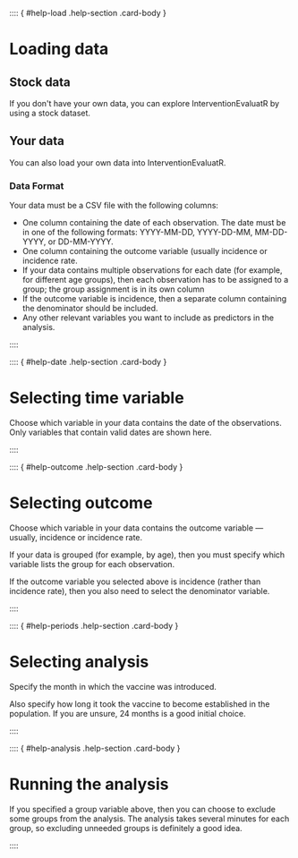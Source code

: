 :::: { #help-load .help-section .card-body }

# Loading data

## Stock data

If you don't have your own data, you can explore InterventionEvaluatR by using a stock dataset.

## Your data

You can also load your own data into InterventionEvaluatR.

### Data Format

Your data must be a CSV file with the following columns:

* One column containing the date of each observation. The date must be in one of the following formats: YYYY-MM-DD, YYYY-DD-MM, MM-DD-YYYY, or DD-MM-YYYY.
* One column containing the outcome variable (usually incidence or incidence rate.
* If your data contains multiple observations for each date (for example, for different age groups), then each observation has to be assigned to a group; the group assignment is in its own column
* If the outcome variable is incidence, then a separate column containing the denominator should be included.
* Any other relevant variables you want to include as predictors in the analysis.

::::

:::: { #help-date .help-section .card-body }

# Selecting time variable

Choose which variable in your data contains the date of the observations. Only variables that contain valid dates are shown here.

::::

:::: { #help-outcome .help-section .card-body }

# Selecting outcome

Choose which variable in your data contains the outcome variable — usually, incidence or incidence rate.

If your data is grouped (for example, by age), then you must specify which variable lists the group for each observation.

If the outcome variable you selected above is incidence (rather than incidence rate), then you also need to select the denominator variable.

::::

:::: { #help-periods .help-section .card-body }

# Selecting analysis

Specify the month in which the vaccine was introduced.

Also specify how long it took the vaccine to become established in the population. If you are unsure, 24 months is a good initial choice.

::::

:::: { #help-analysis .help-section .card-body }

# Running the analysis

If you specified a group variable above, then you can choose to exclude some groups from the analysis. The analysis takes several minutes for each group, so excluding unneeded groups is definitely a good idea.

::::
